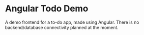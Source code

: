 # Angular Todo Demo

A demo frontend for a to-do app, made using Angular.
There is no backend/database connectivity planned at the moment.
